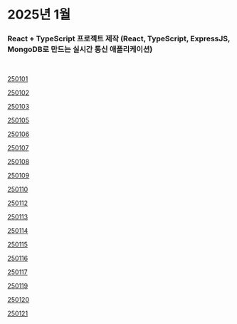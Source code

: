 # 2025년 1월

### React + TypeScript 프로젝트 제작 (React, TypeScript, ExpressJS, MongoDB로 만드는 실시간 통신 애플리케이션)

<br />

[250101](/DateLink/2025-01/250101.md)

[250102](/DateLink/2025-01/250102.md)

[250103](/DateLink/2025-01/250103.md)

[250105](/DateLink/2025-01/250105.md)

[250106](/DateLink/2025-01/250106.md)

[250107](/DateLink/2025-01/250107.md)

[250108](/DateLink/2025-01/250108.md)

[250109](/DateLink/2025-01/250109.md)

[250110](/DateLink/2025-01/250110.md)

[250112](/DateLink/2025-01/250112.md)

[250113](/DateLink/2025-01/250113.md)

[250114](/DateLink/2025-01/250114.md)

[250115](/DateLink/2025-01/250115.md)

[250116](/DateLink/2025-01/250116.md)

[250117](/DateLink/2025-01/250117.md)

[250119](/DateLink/2025-01/250119.md)

[250120](/DateLink/2025-01/250120.md)

[250121](/DateLink/2025-01/250121.md)

<!-- [250122](/DateLink/2025-01/250122.md)

[250123](/DateLink/2025-01/250123.md)

[250124](/DateLink/2025-01/250124.md)

[250126](/DateLink/2025-01/250126.md)

[250127](/DateLink/2025-01/250127.md)

[250128](/DateLink/2025-01/250128.md)

[250129](/DateLink/2025-01/250129.md)

[250130](/DateLink/2025-01/250130.md)

[250131](/DateLink/2025-01/250131.md) -->
